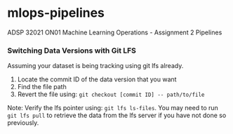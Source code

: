 # mlops-pipelines
ADSP 32021 ON01 Machine Learning Operations - Assignment 2 Pipelines

### Switching Data Versions with Git LFS

Assuming your dataset is being tracking using git lfs already.

1. Locate the commit ID of the data version that you want
2. Find the file path
3. Revert the file using: `git checkout [commit ID] -- path/to/file`

Note: Verify the lfs pointer using: `git lfs ls-files`. You may need to run `git lfs pull` to retrieve the data from the lfs server if you have not done so previously.